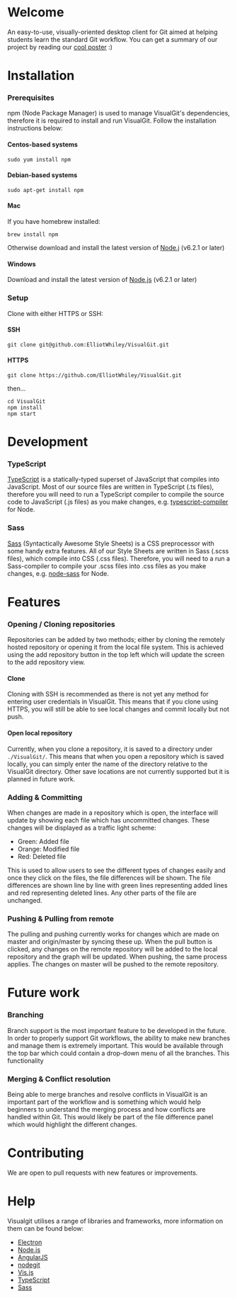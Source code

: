 # Welcome

An easy-to-use, visually-oriented desktop client for Git aimed at helping students learn the standard Git workflow.
You can get a summary of our project by reading our [cool poster](https://github.com/ElliotWhiley/VisualGit/raw/resources/visualgit-poster.pdf)   :)

# Installation

### Prerequisites

npm (Node Package Manager) is used to manage VisualGit's dependencies, therefore it is required to install and run VisualGit.
Follow the installation instructions below:

#### Centos-based systems
````
sudo yum install npm
````

#### Debian-based systems
````
sudo apt-get install npm
````

#### Mac
If you have homebrew installed:
````
brew install npm
````
Otherwise download and install the latest version of [Node.j](https://nodejs.org/en/) (v6.2.1 or later)

#### Windows
Download and install the latest version of  [Node.js](https://nodejs.org/en/) (v6.2.1 or later)

### Setup
Clone with either HTTPS or SSH:

#### SSH
````
git clone git@github.com:ElliotWhiley/VisualGit.git
````

#### HTTPS
````
git clone https://github.com/ElliotWhiley/VisualGit.git
````
then...

````
cd VisualGit
npm install
npm start
````

# Development

### TypeScript
[TypeScript](https://www.typescriptlang.org/) is a statically-typed superset of JavaScript that compiles into JavaScript. Most of our source files are written in TypeScript (.ts files), therefore you will need to run a TypeScript compiler to compile the source code to JavaScript (.js files) as you make changes, e.g. [typescript-compiler](https://www.npmjs.com/package/typescript-compiler) for Node.

### Sass
[Sass](http://sass-lang.com/) (Syntactically Awesome Style Sheets) is a CSS preprocessor with some handy extra features. All of our Style Sheets are written in Sass (.scss files), which compile into CSS (.css files). Therefore, you will need to a run a Sass-compiler to compile your .scss files into .css files as you make changes, e.g. [node-sass](https://www.npmjs.com/package/node-sass) for Node.

# Features

### Opening / Cloning repositories
Repositories can be added by two methods; either by cloning the remotely hosted repository or opening it from the local file system. This is achieved using the add repository button in the top left which will update the screen to the add repository view.

#### Clone
Cloning with SSH is recommended as there is not yet any method for entering user credentials in VisualGit. This means that if you clone using HTTPS, you will still be able to see local changes and commit locally but not push.

#### Open local repository
Currently, when you clone a repository, it is saved to a directory under `./VisualGit/`. This means that when you open a repository which is saved locally, you can simply enter the name of the directory relative to the VisualGit directory. Other save locations are not currently supported but it is planned in future work.

### Adding & Committing
When changes are made in a repository which is open, the interface will update by showing each file which has uncommitted changes. These changes will be displayed as a traffic light scheme:
 - Green: Added file
 - Orange: Modified file
 - Red: Deleted file

This is used to allow users to see the different types of changes easily and once they click on the files, the file differences will be shown. The file differences are shown line by line with green lines representing added lines and red representing deleted lines. Any other parts of the file are unchanged.

### Pushing & Pulling from remote
The pulling and pushing currently works for changes which are made on master and origin/master by syncing these up. When the pull button is clicked, any changes on the remote repository will be added to the local repository and the graph will be updated. When pushing, the same process applies. The changes on master will be pushed to the remote repository.

# Future work

### Branching
Branch support is the most important feature to be developed in the future. In order to properly support Git workflows, the ability to make new branches and manage them is extremely important. This would be available through the top bar which could contain a drop-down menu of all the branches. This functionality

### Merging & Conflict resolution
Being able to merge branches and resolve conflicts in VisualGit is an important part of the workflow and is something which would help beginners to understand the merging process and how conflicts are handled within Git. This would likely be part of the file difference panel which would highlight the different changes.


# Contributing
We are open to pull requests with new features or improvements.

# Help
Visualgit utilises a range of libraries and frameworks, more information on them can be found below:

 - [Electron](http://electron.atom.io/)
 - [Node.js](https://nodejs.org/en/about/)
 - [AngularJS](https://angular.io/)
 - [nodegit](http://www.nodegit.org/)
 - [Vis.js](http://visjs.org/docs/network/)
 - [TypeScript](https://www.typescriptlang.org/)
 - [Sass](http://sass-lang.com/)
